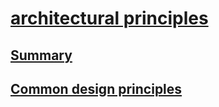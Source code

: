# [architectural principles](index.md)
## [Summary](summary.md)
## [Common design principles](common-design-principles.md)
